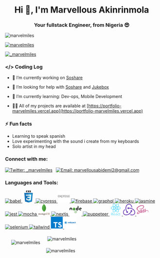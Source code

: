 <h1 align="center">Hi 👋, I'm Marvellous Akinrinmola</h1>
<h3 align="center">Your fullstack Engineer, from Nigeria 😎</h3>

<p align="left"> <img src="https://komarev.com/ghpvc/?username=marvelmiles&label=Profile%20views&color=0e75b6&style=flat" alt="marvelmiles" /> </p>

<p align="left"> <a href="https://github.com/ryo-ma/github-profile-trophy"><img src="https://github-profile-trophy.vercel.app/?username=marvelmiles" alt="marvelmiles" /></a> </p>

<p align="left"> <a href="https://twitter.com/_marvelmiles" target="blank"><img src="https://img.shields.io/twitter/follow/_marvelmiles?logo=twitter&style=for-the-badge" alt="_marvelmiles" /></a> </p>

### </> Coding Log

- 🔭 I’m currently working on [Soshare](https://github.com/marvelmiles/soshare)

- 🤝 I’m looking for help with [Soshare](https://github.com/marvelmiles/soshare) and [Jukebox](https://github.com/marvelmiles/jukebox)
  
- 🌱 I’m currently learning: Dev-ops, Mobile Development

- 👨‍💻 All of my projects are available at [https://portfolio-marvelmiles.vercel.app](https://portfolio-marvelmiles.vercel.app)


### ⚡ Fun facts
* Learning to speak spanish
* Love experimenting with the sound i create from my keyboards
* Solo artist in my head

<h3 align="left">Connect with me:</h3>
<p align="left">
<a href="https://twitter.com/_marvelmiles" target="_blank"><img align="center" width="25" height="25" src="https://img.icons8.com/ios/25/twitterx--v2.png" alt="Twitter: _marvelmiles" /></a>
&nbsp;
<a href="mailto:marvellousabidemi2@gmail.com" target="_blank"><img align="center" width="25" height="25" src="https://img.icons8.com/color/25/gmail-new.png" alt="Email: marvellousabidemi2@gmail.com" /></a>
</p>

<h3 align="left">Languages and Tools:</h3>
<p align="left"> <a href="https://babeljs.io/" target="_blank" rel="noreferrer"> <img src="https://www.vectorlogo.zone/logos/babeljs/babeljs-icon.svg" alt="babel" width="40" height="40"/> </a> <a href="https://www.w3schools.com/css/" target="_blank" rel="noreferrer"> <img src="https://raw.githubusercontent.com/devicons/devicon/master/icons/css3/css3-original-wordmark.svg" alt="css3" width="40" height="40"/> </a> <a href="https://www.cypress.io" target="_blank" rel="noreferrer"> <img src="https://raw.githubusercontent.com/simple-icons/simple-icons/6e46ec1fc23b60c8fd0d2f2ff46db82e16dbd75f/icons/cypress.svg" alt="cypress" width="40" height="40"/> </a> <a href="https://expressjs.com" target="_blank" rel="noreferrer"> <img src="https://raw.githubusercontent.com/devicons/devicon/master/icons/express/express-original-wordmark.svg" alt="express" width="40" height="40"/> </a> <a href="https://firebase.google.com/" target="_blank" rel="noreferrer"> <img src="https://www.vectorlogo.zone/logos/firebase/firebase-icon.svg" alt="firebase" width="40" height="40"/> </a> <a href="https://graphql.org" target="_blank" rel="noreferrer"> <img src="https://www.vectorlogo.zone/logos/graphql/graphql-icon.svg" alt="graphql" width="40" height="40"/> </a> <a href="https://heroku.com" target="_blank" rel="noreferrer"> <img src="https://www.vectorlogo.zone/logos/heroku/heroku-icon.svg" alt="heroku" width="40" height="40"/> </a> <a href="https://jasmine.github.io/" target="_blank" rel="noreferrer"> <img src="https://www.vectorlogo.zone/logos/jasmine/jasmine-icon.svg" alt="jasmine" width="40" height="40"/> </a> <a href="https://jestjs.io" target="_blank" rel="noreferrer"> <img src="https://www.vectorlogo.zone/logos/jestjsio/jestjsio-icon.svg" alt="jest" width="40" height="40"/> </a> <a href="https://mochajs.org" target="_blank" rel="noreferrer"> <img src="https://www.vectorlogo.zone/logos/mochajs/mochajs-icon.svg" alt="mocha" width="40" height="40"/> </a> <a href="https://www.mongodb.com/" target="_blank" rel="noreferrer"> <img src="https://raw.githubusercontent.com/devicons/devicon/master/icons/mongodb/mongodb-original-wordmark.svg" alt="mongodb" width="40" height="40"/> </a> <a href="https://nextjs.org/" target="_blank" rel="noreferrer"> <img src="https://cdn.worldvectorlogo.com/logos/nextjs-2.svg" alt="nextjs" width="40" height="40"/> </a> <a href="https://nodejs.org" target="_blank" rel="noreferrer"> <img src="https://raw.githubusercontent.com/devicons/devicon/master/icons/nodejs/nodejs-original-wordmark.svg" alt="nodejs" width="40" height="40"/> </a> <a href="https://github.com/puppeteer/puppeteer" target="_blank" rel="noreferrer"> <img src="https://www.vectorlogo.zone/logos/pptrdev/pptrdev-official.svg" alt="puppeteer" width="40" height="40"/> </a> <a href="https://reactjs.org/" target="_blank" rel="noreferrer"> <img src="https://raw.githubusercontent.com/devicons/devicon/master/icons/react/react-original-wordmark.svg" alt="react" width="40" height="40"/> </a> <a href="https://redux.js.org" target="_blank" rel="noreferrer"> <img src="https://raw.githubusercontent.com/devicons/devicon/master/icons/redux/redux-original.svg" alt="redux" width="40" height="40"/> </a> <a href="https://sass-lang.com" target="_blank" rel="noreferrer"> <img src="https://raw.githubusercontent.com/devicons/devicon/master/icons/sass/sass-original.svg" alt="sass" width="40" height="40"/> </a> <a href="https://www.selenium.dev" target="_blank" rel="noreferrer"> <img src="https://raw.githubusercontent.com/detain/svg-logos/780f25886640cef088af994181646db2f6b1a3f8/svg/selenium-logo.svg" alt="selenium" width="40" height="40"/> </a> <a href="https://tailwindcss.com/" target="_blank" rel="noreferrer"> <img src="https://www.vectorlogo.zone/logos/tailwindcss/tailwindcss-icon.svg" alt="tailwind" width="40" height="40"/> </a> <a href="https://www.typescriptlang.org/" target="_blank" rel="noreferrer"> <img src="https://raw.githubusercontent.com/devicons/devicon/master/icons/typescript/typescript-original.svg" alt="typescript" width="40" height="40"/> </a> <a href="https://webpack.js.org" target="_blank" rel="noreferrer"> <img src="https://raw.githubusercontent.com/devicons/devicon/d00d0969292a6569d45b06d3f350f463a0107b0d/icons/webpack/webpack-original-wordmark.svg" alt="webpack" width="40" height="40"/> </a> </p>

<p style="margin-bottom: 20px;" ><img align="left" src="https://github-readme-stats.vercel.app/api/top-langs?username=marvelmiles&show_icons=true&locale=en&layout=compact" alt="marvelmiles"  style="margin: 20px;" /></p>
 
<p style="margin-bottom: 20px;" >&nbsp;<img align="center" src="https://github-readme-stats.vercel.app/api?username=marvelmiles&show_icons=true&locale=en" alt="marvelmiles" /></p>
 

<p><img align="center" src="https://github-readme-streak-stats.herokuapp.com/?user=marvelmiles&hide_current_streak=true" alt="marvelmiles" /></p>
